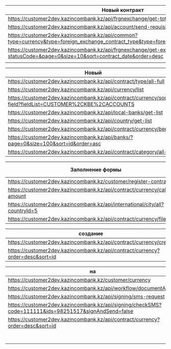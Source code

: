 | Новый контракт                                                                                                             |   |
| --------------------------------------------------------------------------------------------------------------------------------------- | - |
| https://customer2dev.kazincombank.kz/api/frgnexchange/get-total-balance                                                                 |   |
| https://customer2dev.kazincombank.kz/api/account/send-requisites?sort=currency                                                          | 2 |
| https://customer2dev.kazincombank.kz/api/common?type=currency&type=foreign_exchange_contract_type&type=foreign_exchange_contract_status |   |
| https://customer2dev.kazincombank.kz/api/frgnexchange/get-exchange-for-web?statusCode=&page=0&size=10&sort=contract_date&order=desc     |   |
|                                                                                                                                         |   |

| Новый                                                                                                  | контракт |
| ----------------------------------------------------------------------------------------------------------- | ---------------- |
| https://customer2dev.kazincombank.kz/api/contract/type/all-full                                             |                  |
| https://customer2dev.kazincombank.kz/api/currency/list                                                      |                  |
| https://customer2dev.kazincombank.kz/api/contract/currency/source-field?fieldList=CUSTOMER%2CKBE%2CACCOUNTS |                  |
| https://customer2dev.kazincombank.kz/api/local-banks/get-list                                               |                  |
| https://customer2dev.kazincombank.kz/api/country/get-list                                                   |                  |
| https://customer2dev.kazincombank.kz/api/contract/currency/benef                                            |                  |
| https://customer2dev.kazincombank.kz/api/banks/?page=0&size=100&sort=id&order=asc                           |                  |
| https://customer2dev.kazincombank.kz/api/contract/category/all-full                                         |                  |

| Заполнение формы                                             | валютного конракта |
| --------------------------------------------------------------------------- | ----------------------------------- |
| https://customer2dev.kazincombank.kz/customer/register-contract             |                                     |
| https://customer2dev.kazincombank.kz/api/contract/currency/calculate-amount |                                     |
| https://customer2dev.kazincombank.kz/api/international/city/all?countryId=5 |                                     |
| https://customer2dev.kazincombank.kz/api/contract/currency/file             |                                     |

| создание                                                              | заявления |
| ----------------------------------------------------------------------------- | ------------------ |
| https://customer2dev.kazincombank.kz/api/contract/currency/create             |                    |
| https://customer2dev.kazincombank.kz/api/contract/currency?order=desc&sort=id |                    |


| на                                                                                                 | подпись |
| ---------------------------------------------------------------------------------------------------- | -------------- |
| https://customer2dev.kazincombank.kz/customer/currency                                               |                |
| https://customer2dev.kazincombank.kz/api/workflow/documentAction                                     |                |
| https://customer2dev.kazincombank.kz/api/signing/sms-request                                         |                |
| https://customer2dev.kazincombank.kz/api/signing/checkSMS?code=111111&ids=98251517&signAndSend=false |                |
| https://customer2dev.kazincombank.kz/api/contract/currency?order=desc&sort=id                        |                |
|                                                                                                      |                |
|                                                                                                      |                |
|                                                                                                      |                |
|                                                                                                      |                |
|                                                                                                      |                |
|                                                                                                      |                |
|                                                                                                      |                |
